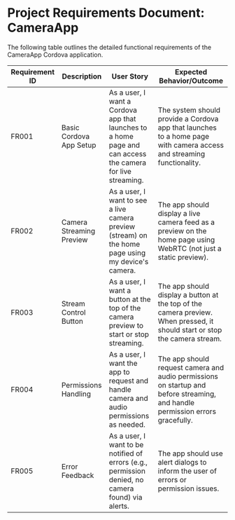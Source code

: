 # Project Requirements Document: CameraApp

The following table outlines the detailed functional requirements of the CameraApp Cordova application.

| Requirement ID | Description                 | User Story                                                                                       | Expected Behavior/Outcome                                                                                                     |
|---------------|-----------------------------|--------------------------------------------------------------------------------------------------|-----------------------------------------------------------------------------------------------------------------------------|
| FR001         | Basic Cordova App Setup     | As a user, I want a Cordova app that launches to a home page and can access the camera for live streaming. | The system should provide a Cordova app that launches to a home page with camera access and streaming functionality.         |
| FR002         | Camera Streaming Preview    | As a user, I want to see a live camera preview (stream) on the home page using my device's camera. | The app should display a live camera feed as a preview on the home page using WebRTC (not just a static preview).           |
| FR003         | Stream Control Button       | As a user, I want a button at the top of the camera preview to start or stop streaming.           | The app should display a button at the top of the camera preview. When pressed, it should start or stop the camera stream.   |
| FR004         | Permissions Handling        | As a user, I want the app to request and handle camera and audio permissions as needed.            | The app should request camera and audio permissions on startup and before streaming, and handle permission errors gracefully. |
| FR005         | Error Feedback              | As a user, I want to be notified of errors (e.g., permission denied, no camera found) via alerts. | The app should use alert dialogs to inform the user of errors or permission issues.                                           |

